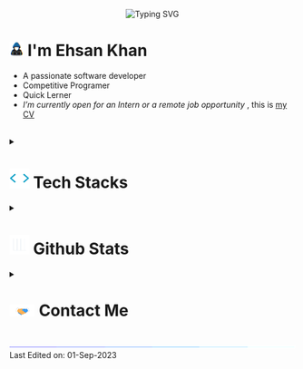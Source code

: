 <p align="center">
  <img src="https://readme-typing-svg.demolab.com?font=Fira+Code&pause=1000&width=435&lines=Assalamu+Alaikum+Warahmatullah...%E2%9D%A4" alt="Typing SVG" />
</p>

# <picture><img src = "img/about_me_small.gif" width = 25px></picture> **I'm Ehsan Khan**

- A passionate software developer
- Competitive Programer
- Quick Lerner
- _I’m currently open for an Intern or a remote job opportunity_ , this is [my CV](https://www.overleaf.com/read/jfjsjggqjwnf)

<br>

<details>
  <summary>
    <h1><picture><img src="img/code.gif" width ="35"></picture><b> Tech Stacks</b></h1>
  </summary>

  <div align="center">
    <img src="https://img.shields.io/badge/-C%20-2370ED.svg?style=flat&logo=c&logoColor=white" />
    <img src="https://img.shields.io/badge/C++%20-00599C.svg?style=flat&logo=c%2B%2B&logoColor=white" />
    <img src="https://img.shields.io/badge/Python%20-14354C.svg?style=flat&logo=python&logoColor=white" />
    <img src="https://img.shields.io/badge/Java%20-FF3E00?style=flat&logo=OpenJDK&logoColor=white" />
    <img src="https://img.shields.io/badge/JavaScript%20-F7DF1E.svg?style=flat&logo=javascript&logoColor=black" />
    <img src="https://img.shields.io/badge/TypeScript%20-3178C6.svg?style=flat&logo=typescript&logoColor=white" />
    <img src="https://img.shields.io/badge/PHP%20-777BB4?style=flat&logo=PHP&logoColor=white" />
    <img src="https://img.shields.io/badge/HTML%20-E34F26.svg?style=flat&logo=html5&logoColor=white" />
    <img src="https://img.shields.io/badge/CSS%20-1572B6.svg?style=flat&logo=css3&logoColor=white" />
    <img src="https://img.shields.io/badge/TailWind%20CSS%20-06B6D6.svg?style=flat&logo=tailwindcss&logoColor=white" />
    <img src="https://img.shields.io/badge/React%20-09D3AC.svg?style=flat&logo=react&logoColor=white" />
    <img src="https://img.shields.io/badge/NextJS%20-000000.svg?style=flat&logo=nextdotjs&logoColor=white" />
    <img src="https://img.shields.io/badge/Redux%20-764ABC.svg?style=flat&logo=redux&logoColor=white" />
    <img src="https://img.shields.io/badge/Django%20-092E20.svg?style=flat&logo=django&logoColor=white" />
    <img src="https://img.shields.io/badge/Git-F05033.svg?style=flat&logo=git&logoColor=white" />
    <img src="https://img.shields.io/badge/Github-121011.svg?style=flat&logo=github&logoColor=white" />
    <img src="https://img.shields.io/badge/Vim-019733?style=flat&logo=vim&logoColor=white" />
    <img src="https://img.shields.io/badge/Google%20Search-4285F4.svg?style=flat&logo=google&logoColor=white" />
    <img src="https://img.shields.io/badge/Markdown-000000.svg?style=flat&logo=markdown&logoColor=white" />
    <img src="https://img.shields.io/badge/MKDocs-40AEF0.svg?style=flat&logo=readthedocs&logoColor=white" />
    <img src="https://img.shields.io/badge/Latex-008080.svg?style=flat&logo=latex&logoColor=white" />
    <img src="https://img.shields.io/badge/Bash%20Scripting-4EAA25.svg?style=flat&logo=gnubash&logoColor=white" />
    <img src="https://img.shields.io/badge/Batch%20Scripting-4D4D4D.svg?style=flat&logo=windowsterminal&logoColor=white" />

  </div>
  <br>
</details>

<details>
  <summary>
    <h1> <picture><img src="img/Stats.gif" width="35"></picture><b> Github Stats </b></h1>
  </summary>

  <div align="center">
    <img src="https://github-readme-stats.vercel.app/api?username=ehsan18t&include_all_commits=true&count_private=true&show_icons=true&theme=gruvbox" width="400"/>
    <img src="https://streak-stats.demolab.com/?user=ehsan18t&theme=gruvbox" width="400"  alt="ehsan18t"/>
  </div>
  <br>
</details>

<details>
  <summary>
    <h1> <picture><img src="img/handshake.gif" width ="45"></picture> <b> Contact Me</b></h1>
    <br>
  </summary>

  <div align='center'>
    <a href="https://t.me/ehsan18t" target="_blank">
      <img src="https://img.shields.io/badge/telegram-26A5E4?style=for-the-badge&logo=telegram&logoColor=white" t=mail style="margin-bottom: 5px;" />
    </a>
    <a href="https://discord.com/users/xcarl3t" target="_blank">
      <img src="https://img.shields.io/badge/Discord-5865F2.svg?color=5865F2&style=for-the-badge&logo=discord&logoColor=white" alt=twitter style="margin-bottom: 5px;"/>
    </a>
    <a href="https://linkedin.com/in/ehsan18t" target="_blank">
      <img src="https://img.shields.io/badge/linkedin-00acee.svg?color=405DE6&style=for-the-badge&logo=linkedin&logoColor=white" alt=linkedin style="margin-bottom: 5px;"/>
    </a>
    <a href="mailto:ehsan18t@gmail.com" target="_blank">
      <img src="https://img.shields.io/badge/gmail-EA4335.svg?style=for-the-badge&logo=gmail&logoColor=white" t=mail style="margin-bottom: 5px;" />
    </a>
  </div>
  <br>
</details>

<img src="img/line.gif">
Last Edited on: 01-Sep-2023
